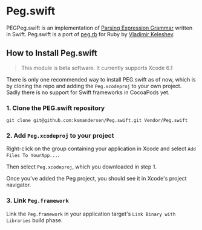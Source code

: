 # Peg.swift

PEGPeg.swift is an implementation of [Parsing Expression Grammar](http://en.wikipedia.org/wiki/Parsing_expression_grammar) written in Swift. Peg.swift is a port of [peg.rb](https://github.com/keleshev/peg.rb) for Ruby by [Vladimir Keleshev](http://twitter.com/kelesehev/).

## How to Install Peg.swift

> This module is beta software. It currently supports Xcode 6.1

There is only one recommended way to install PEG.swift as of now, which is by cloning the repo and adding the ``Peg.xcodeproj`` to your own project. Sadly there is no support for Swift frameworks in CocoaPods yet.

### 1. Clone the PEG.swift repository

```
git clone git@github.com:ksmandersen/Peg.swift.git Vendor/Peg.swift
```

### 2. Add ``Peg.xcodeproj`` to your project

Right-click on the group containing your application in Xcode and select ``Add Files To YourApp...``.

Then select ``Peg.xcodeproj``, which you downloaded in step 1.

Once you've added the Peg project, you should see it in Xcode's project navigator.

### 3. Link ``Peg.framework``

Link the ``Peg.framework`` in your application target's ``Link Binary with Libraries`` build phase.
